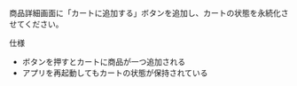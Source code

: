 商品詳細画面に「カートに追加する」ボタンを追加し、カートの状態を永続化させてください。

仕様

* ボタンを押すとカートに商品が一つ追加される
* アプリを再起動してもカートの状態が保持されている
